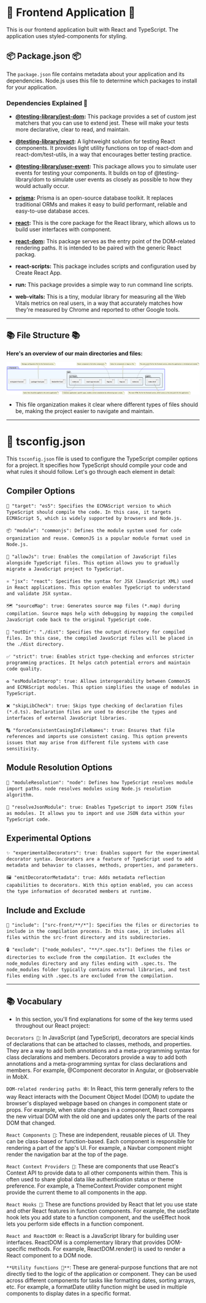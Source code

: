 # 🚀 Frontend Application 🚀

This is our frontend application built with React and TypeScript. The application uses styled-components for styling.

## 📦 Package.json 📦

The `package.json` file contains metadata about your application and its dependencies. Node.js uses this file to determine which packages to install for your application.

### Dependencies Explained 🧩

- **[@testing-library/jest-dom](https://www.npmjs.com/package/@testing-library/jest-dom):** This package provides a set of custom jest matchers that you can use to extend jest. These will make your tests more declarative, clear to read, and maintain.

- **[@testing-library/react](https://www.npmjs.com/package/@testing-library/react):** A lightweight solution for testing React components. It provides light utility functions on top of react-dom and react-dom/test-utils, in a way that encourages better testing practice.

- **[@testing-library/user-event](https://www.npmjs.com/package/@testing-library/user-event):** This package allows you to simulate user events for testing your components. It builds on top of @testing-library/dom to simulate user events as closely as possible to how they would actually occur.

- **[prisma](https://www.npmjs.com/package/prisma):** Prisma is an open-source database toolkit. It replaces traditional ORMs and makes it easy to build performant, reliable and easy-to-use database acces.

- **[react](https://www.npmjs.com/package/react):** This is the core package for the React library, which allows us to build user interfaces with component.

- **[react-dom](https://www.npmjs.com/package/react-dom):** This package serves as the entry point of the DOM-related rendering paths. It is intended to be paired with the generic React packag.

- **react-scripts:** This package includes scripts and configuration used by Create React App.

- **run:** This package provides a simple way to run command line scripts.

- **web-vitals:** This is a tiny, modular library for measuring all the Web Vitals metrics on real users, in a way that accurately matches how they're measured by Chrome and reported to other Google tools.

***

## 📚 File Structure 📚

**Here's an overview of our main directories and files:**

![Frontend file structure](../../assets/images/frontendStructure.png)

* This file organization makes it clear where different types of files should be, making the project easier to navigate and maintain.

***
# 🔧 tsconfig.json

This `tsconfig.json` file is used to configure the TypeScript compiler options for a project. It specifies how TypeScript should compile your code and what rules it should follow. Let's go through each element in detail:
## Compiler Options

    🎯 "target": "es5": Specifies the ECMAScript version to which TypeScript should compile the code. In this case, it targets ECMAScript 5, which is widely supported by browsers and Node.js.

    📦 "module": "commonjs": Defines the module system used for code organization and reuse. CommonJS is a popular module format used in Node.js.

    🔄 "allowJs": true: Enables the compilation of JavaScript files alongside TypeScript files. This option allows you to gradually migrate a JavaScript project to TypeScript.

    ⚛️ "jsx": "react": Specifies the syntax for JSX (JavaScript XML) used in React applications. This option enables TypeScript to understand and validate JSX syntax.

    🗺️ "sourceMap": true: Generates source map files (*.map) during compilation. Source maps help with debugging by mapping the compiled JavaScript code back to the original TypeScript code.

    📁 "outDir": "./dist": Specifies the output directory for compiled files. In this case, the compiled JavaScript files will be placed in the ./dist directory.

    ✅ "strict": true: Enables strict type-checking and enforces stricter programming practices. It helps catch potential errors and maintain code quality.

    ♻️ "esModuleInterop": true: Allows interoperability between CommonJS and ECMAScript modules. This option simplifies the usage of modules in TypeScript.

    ❌ "skipLibCheck": true: Skips type checking of declaration files (*.d.ts). Declaration files are used to describe the types and interfaces of external JavaScript libraries.

    🔠 "forceConsistentCasingInFileNames": true: Ensures that file references and imports use consistent casing. This option prevents issues that may arise from different file systems with case sensitivity.

## Module Resolution Options

    🧩 "moduleResolution": "node": Defines how TypeScript resolves module import paths. node resolves modules using Node.js resolution algorithm.

    📄 "resolveJsonModule": true: Enables TypeScript to import JSON files as modules. It allows you to import and use JSON data within your TypeScript code.

## Experimental Options

    ✨ "experimentalDecorators": true: Enables support for the experimental decorator syntax. Decorators are a feature of TypeScript used to add metadata and behavior to classes, methods, properties, and parameters.

    🖼️ "emitDecoratorMetadata": true: Adds metadata reflection capabilities to decorators. With this option enabled, you can access the type information of decorated members at runtime.

## Include and Exclude

    📂 "include": ["src-front/**/*"]: Specifies the files or directories to include in the compilation process. In this case, it includes all files within the src-front directory and its subdirectories.

    🔒 "exclude": ["node_modules", "**/*.spec.ts"]: Defines the files or directories to exclude from the compilation. It excludes the node_modules directory and any files ending with .spec.ts. The node_modules folder typically contains external libraries, and test files ending with .spec.ts are excluded from the compilation.
***
## 📚 Vocabulary

* In this section, you'll find explanations for some of the key terms used throughout our React project:

`Decorators 📐`: In JavaScript (and TypeScript), decorators are special kinds of declarations that can be attached to classes, methods, and properties. They are a way to add both annotations and a meta-programming syntax for class declarations and members. Decorators provide a way to add both annotations and a meta-programming syntax for class declarations and members. For example, @Component decorator in Angular, or @observable in MobX.

`DOM-related rendering paths 🕸️`: In React, this term generally refers to the way React interacts with the Document Object Model (DOM) to update the browser's displayed webpage based on changes in component state or props. For example, when state changes in a component, React compares the new virtual DOM with the old one and updates only the parts of the real DOM that changed.

`React Components 🧩`: These are independent, reusable pieces of UI. They can be class-based or function-based. Each component is responsible for rendering a part of the app's UI. For example, a Navbar component might render the navigation bar at the top of the page.

`React Context Providers 🔄`: These are components that use React's Context API to provide data to all other components within them. This is often used to share global data like authentication status or theme preference. For example, a ThemeContext.Provider component might provide the current theme to all components in the app.

`React Hooks 🎣`: These are functions provided by React that let you use state and other React features in function components. For example, the useState hook lets you add state to a function component, and the useEffect hook lets you perform side effects in a function component.

`React and ReactDOM 🌐`: React is a JavaScript library for building user interfaces. ReactDOM is a complementary library that provides DOM-specific methods. For example, ReactDOM.render() is used to render a React component to a DOM node.

`**Utility functions 🔧**`: These are general-purpose functions that are not directly tied to the logic of the application or component. They can be used across different components for tasks like formatting dates, sorting arrays, etc. For example, a formatDate utility function might be used in multiple components to display dates in a specific format.